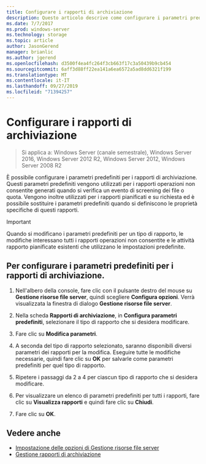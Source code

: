 ```yaml
---
title: Configurare i rapporti di archiviazione
description: Questo articolo descrive come configurare i parametri predefiniti per i rapporti di archiviazione
ms.date: 7/7/2017
ms.prod: windows-server
ms.technology: storage
ms.topic: article
author: JasonGerend
manager: brianlic
ms.author: jgerend
ms.openlocfilehash: d3500f4ea4fc264f3cb663f17c3a50439b9cb454
ms.sourcegitcommit: 6aff3d88ff22ea141a6ea6572a5ad8dd6321f199
ms.translationtype: MT
ms.contentlocale: it-IT
ms.lasthandoff: 09/27/2019
ms.locfileid: "71394257"
---
```

# <a name="configure-storage-reports"></a>Configurare i rapporti di archiviazione

> Si applica a: Windows Server (canale semestrale), Windows Server 2016, Windows Server 2012 R2, Windows Server 2012, Windows Server 2008 R2

È possibile configurare i parametri predefiniti per i rapporti di archiviazione. Questi parametri predefiniti vengono utilizzati per i rapporti operazioni non consentite generati quando si verifica un evento di screening dei file o quota. Vengono inoltre utilizzati per i rapporti pianificati e su richiesta ed è possibile sostituire i parametri predefiniti quando si definiscono le proprietà specifiche di questi rapporti.

> [!Important]
> Quando si modificano i parametri predefiniti per un tipo di rapporto, le modifiche interessano tutti i rapporti operazioni non consentite e le attività rapporto pianificate esistenti che utilizzano le impostazioni predefinite.

## <a name="to-configure-the-default-parameters-for-storage-reports"></a>Per configurare i parametri predefiniti per i rapporti di archiviazione.

1. Nell'albero della console, fare clic con il pulsante destro del mouse su **Gestione risorse file server**, quindi scegliere **Configura opzioni**. Verrà visualizzata la finestra di dialogo **Gestione risorse file server**.

2. Nella scheda **Rapporti di archiviazione**, in **Configura parametri predefiniti**, selezionare il tipo di rapporto che si desidera modificare.

3. Fare clic su **Modifica parametri**.

4. A seconda del tipo di rapporto selezionato, saranno disponibili diversi parametri dei rapporti per la modifica. Eseguire tutte le modifiche necessarie, quindi fare clic su **OK** per salvarle come parametri predefiniti per quel tipo di rapporto.

5.  Ripetere i passaggi da 2 a 4 per ciascun tipo di rapporto che si desidera modificare.

6. Per visualizzare un elenco di parametri predefiniti per tutti i rapporti, fare clic su **Visualizza rapporti** e quindi fare clic su **Chiudi**.

7.  Fare clic su **OK**.

## <a name="see-also"></a>Vedere anche

-   [Impostazione delle opzioni di Gestione risorse file server](setting-file-server-resource-manager-options.md)
-   [Gestione rapporti di archiviazione](storage-reports-management.md)